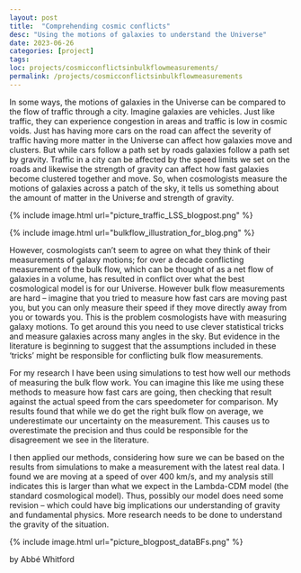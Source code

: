 ```yaml
---
layout: post
title:  "Comprehending cosmic conflicts"
desc: "Using the motions of galaxies to understand the Universe"
date: 2023-06-26
categories: [project]
tags: 
loc: projects/cosmicconflictsinbulkflowmeasurements/
permalink: /projects/cosmicconflictsinbulkflowmeasurements
---
```


In some ways, the motions of galaxies in the Universe can be compared to the flow of traffic through a city. Imagine galaxies are vehicles. Just like traffic, they can experience congestion in areas and traffic is low in cosmic voids. Just has having more cars on the road can affect the severity of traffic having more matter in the Universe can affect how galaxies move and clusters. But while cars follow a path set by roads galaxies follow a path set by gravity. Traffic in a city can be affected by the speed limits we set on the roads and likewise the strength of gravity can affect how fast galaxies become clustered together and move. So, when cosmologists measure the motions of galaxies across a patch of the sky, it tells us something about the amount of matter in the Universe and strength of gravity.

{% include image.html url="picture_traffic_LSS_blogpost.png" %}

{% include image.html url="bulkflow_illustration_for_blog.png" %}

However, cosmologists can’t seem to agree on what they think of their measurements of galaxy motions; for over a decade conflicting measurement of the bulk flow, which can be thought of as a net flow of galaxies in a volume, has resulted in conflict over what the best cosmological model is for our Universe. However bulk flow measurements are hard – imagine that you tried to measure how fast cars are moving past you, but you can only measure their speed if they move directly away from you or towards you. This is the problem cosmologists have with measuring galaxy motions. To get around this you need to use clever statistical tricks and measure galaxies across many angles in the sky. But evidence in the literature is beginning to suggest that the assumptions included in these ‘tricks’ might be responsible for conflicting bulk flow measurements. 

For my research I have been using simulations to test how well our methods of measuring the bulk flow work. You can imagine this like me using these methods to measure how fast cars are going, then checking that result against the actual speed from the cars speedometer for comparison. My results found that while we do get the right bulk flow on average, we underestimate our uncertainty on the measurement. This causes us to overestimate the precision and thus could be responsible for the disagreement we see in the literature. 

I then applied our methods, considering how sure we can be based on the results from simulations to make a measurement with the latest real data. I found we are moving at a speed of over 400 km/s, and my analysis still indicates this is larger than what we expect in the Lambda-CDM model (the standard cosmological model). Thus, possibly our model does need some revision – which could have big implications our understanding of gravity and fundamental physics. More research needs to be done to understand the gravity of the situation. 

{% include image.html url="picture_blogpost_dataBFs.png" %}

by Abbé Whitford
